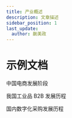```yaml
---
title: 产业概述
description: 文章描述
sidebar_position: 1
last_update:
  author: 蒯美政
---
```


# 示例文档

中国电商发展阶段

我国工业品 B2B 发展历程

国内数字化采购发展历程